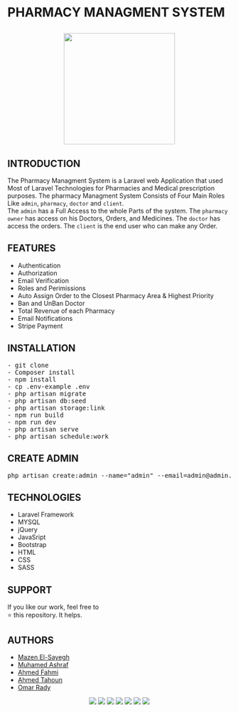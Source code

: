 # PHARMACY MANAGMENT SYSTEM
<p align="center" style="margin-top:6%;margin-bottom:6%;">
  <img style = "width:250px;" src="https://user-images.githubusercontent.com/122295277/230728085-f042ef2f-5af8-42c4-b0b3-1205cac48e37.png" />
</p>


## INTRODUCTION
The Pharmacy Managment System is a Laravel web Application that used Most of Laravel Technologies for Pharmacies and Medical prescription purposes. 
The pharmacy Managment System Consists of Four Main Roles Like `admin`, `pharmacy`, `doctor` and `client`.</br>
The `admin` has a Full Access to the whole Parts of the system. 
The `pharmacy owner` has access on his Doctors, Orders, and Medicines. 
The `doctor` has access the orders. 
The `client` is the end user who can make any Order.</br>

## FEATURES
- Authentication
- Authorization
- Email Verification
- Roles and Perimissions
- Auto Assign Order to the Closest Pharmacy Area & Highest Priority
- Ban and UnBan Doctor
- Total Revenue of each Pharmacy 
- Email Notifications
- Stripe Payment

## INSTALLATION
<pre>
- git clone 
- Composer install
- npm install
- cp .env-example .env
- php artisan migrate
- php artisan db:seed
- php artisan storage:link
- npm run build
- npm run dev
- php artisan serve
- php artisan schedule:work
</pre>
 
 ## CREATE ADMIN 
<pre>
php artisan create:admin --name="admin" --email=admin@admin.com --password=******
</pre>
  
## TECHNOLOGIES
- Laravel Framework
- MYSQL
- jQuery
- JavaSript
- Bootstrap
- HTML
- CSS
- SASS

## SUPPORT
If you like our work, feel free to </br>
⭐ this repository. It helps.

## AUTHORS
  - [Mazen El-Sayegh](https://github.com/MazenElSayegh)
  - [Muhamed Ashraf](https://github.com/MuAshrafAlii)
  - [Ahmed Fahmi](https://github.com/AhmedFahmi0)
  - [Ahmed Tahoun](https://github.com/ahmedstahoun)
  - [Omar Rady](https://github.com/OmarMohamedRady)

<div align="center">
    <img src="https://img.shields.io/badge/Laravel-FF2D20?style=for-the-badge&logo=laravel&logoColor=white"/>
    <img src="https://img.shields.io/badge/MySQL-005C84?style=for-the-badge&logo=mysql&logoColor=white"/>
    <img src="https://img.shields.io/badge/jQuery-0769AD?style=for-the-badge&logo=jquery&logoColor=white"/>
    <img src="https://img.shields.io/badge/Postman-FF6C37?style=for-the-badge&logo=Postman&logoColor=white"/>
    <img src="https://img.shields.io/badge/JavaScript-323330?style=for-the-badge&logo=javascript&logoColor=F7DF1E"/>
    <img src="https://img.shields.io/badge/CSS3-1572B6?style=for-the-badge&logo=css3&logoColor=white"/>
    <img src="https://img.shields.io/badge/HTML5-E34F26?style=for-the-badge&logo=html5&logoColor=white"/>
</div>
